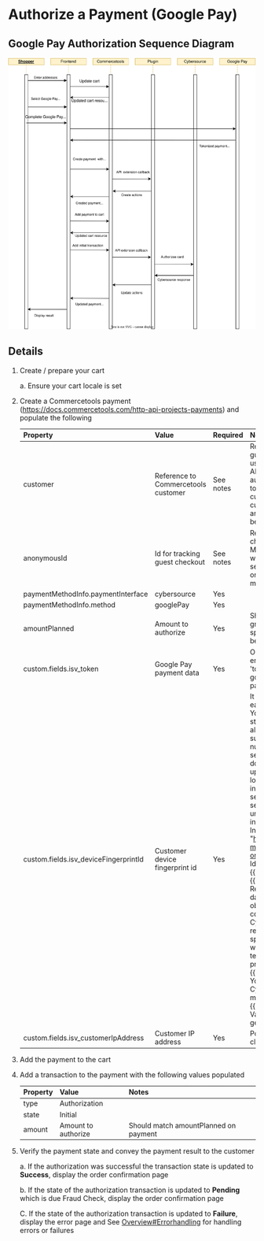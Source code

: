 # Authorize a Payment (Google Pay)

## Google Pay Authorization Sequence Diagram

![Google Pay Authorization flow](images/Authorization-Flow-GooglePay.svg)

## Details

1.  Create / prepare your cart

    a. Ensure your cart locale is set

2.  Create a Commercetools payment
    (https://docs.commercetools.com/http-api-projects-payments) and
    populate the following

    | Property                              | Value                               | Required  | Notes                                                                                                                                                                                                                                                                                                                                                                                                                                                                                                                                                                                                                                                                                                |
    | ------------------------------------- | ----------------------------------- | --------- | ---------------------------------------------------------------------------------------------------------------------------------------------------------------------------------------------------------------------------------------------------------------------------------------------------------------------------------------------------------------------------------------------------------------------------------------------------------------------------------------------------------------------------------------------------------------------------------------------------------------------------------------------------------------------------------------------------- |
    | customer                              | Reference to Commercetools customer | See notes | Required for non-guest checkout. If using MyPayments API this will automatically be set to the logged in customer. One of customer or anonymousId must be populated                                                                                                                                                                                                                                                                                                                                                                                                                                                                                                                                  |
    | anonymousId                           | Id for tracking guest checkout      | See notes | Required for guest checkout. If using MyPayments API this will automatically be set. One of customer or anonymousId must be populated                                                                                                                                                                                                                                                                                                                                                                                                                                                                                                                                                                |
    | paymentMethodInfo.paymentInterface    | cybersource                         | Yes       |                                                                                                                                                                                                                                                                                                                                                                                                                                                                                                                  |
    | paymentMethodInfo.method              | googlePay                           | Yes       |                                                                                                                                                                                                                                                                                                                                                                                                                       |
    | amountPlanned                         | Amount to authorize                 | Yes       | Should match cart gross total, unless split payments are being used                                                                                                                                                                                                                                                                                                                                                                                                                                                                                                                                                                                                                                  |
    | custom.fields.isv_token               | Google Pay payment data             | Yes       | Obtain the base64 encoded value of 'token' field from google Pay paymentData                                                                                                                                                                                                                                                                                                                                                                                                                                                                                                                                                                                                                  |
    | custom.fields.isv_deviceFingerprintId | Customer device fingerprint id      | Yes       | It must be unique for each merchant Id. You can use any string that you are already generating, such as an order number or web session Id. However, do not use the same uppercase and lowercase letters to indicate different session Ids. Replace sessionId with the unique Id generated in the URL given. Include the script "https://h.online-metrix.net/fp/tags.js?org_id={{org Id}}&session_id={{merchant Id}}{{session Id}}". Replace the below data {{org Id}} - To obtain this value, contact your CyberSource representative and specify to them whether it is for testing or production. {{merchant Id}} - Your unique CyberSource merchant Id. {{session Id}} - Value of unique Id generated above|
    | custom.fields.isv_customerIpAddress | Customer IP address | Yes | Populated from client-side libraries |

3.  Add the payment to the cart

4.  Add a transaction to the payment with the following values populated

    | Property | Value               | Notes                                 |
    | -------- | ------------------- | ------------------------------------- |
    | type     | Authorization       |                                       |
    | state    | Initial             |                                       |
    | amount   | Amount to authorize | Should match amountPlanned on payment |

5.  Verify the payment state and convey the payment result to the customer

    a. If the authorization was successful the transaction state is updated to **Success**, display the order confirmation page 

    b. If the state of the authorization transaction is updated to **Pending** which is due Fraud Check, display the order confirmation page 

    C. If the state of the authorization transaction is updated to **Failure**, display the error page and See [Overview\#Errorhandling](Overview.md#Errorhandling) for handling errors or failures
